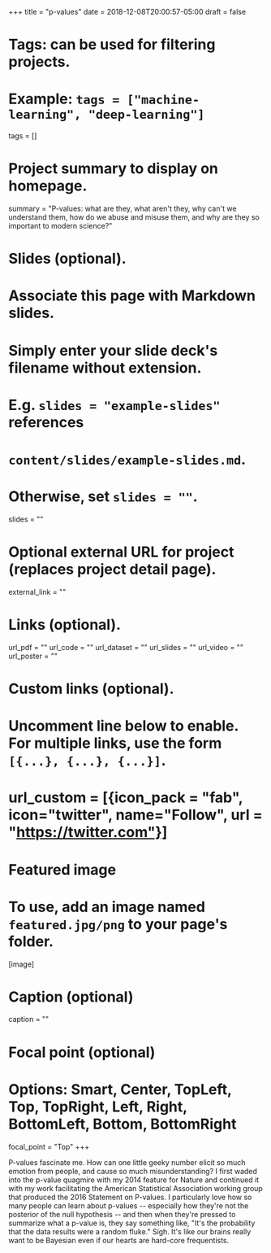 +++
title = "p-values"
date = 2018-12-08T20:00:57-05:00
draft = false

# Tags: can be used for filtering projects.
# Example: `tags = ["machine-learning", "deep-learning"]`
tags = []

# Project summary to display on homepage.
summary = "P-values: what are they, what aren't they, why can't we understand them, how do we abuse and misuse them, and why are they so important to modern science?"

# Slides (optional).
#   Associate this page with Markdown slides.
#   Simply enter your slide deck's filename without extension.
#   E.g. `slides = "example-slides"` references
#   `content/slides/example-slides.md`.
#   Otherwise, set `slides = ""`.
slides = ""

# Optional external URL for project (replaces project detail page).
external_link = ""

# Links (optional).
url_pdf = ""
url_code = ""
url_dataset = ""
url_slides = ""
url_video = ""
url_poster = ""

# Custom links (optional).
#   Uncomment line below to enable. For multiple links, use the form `[{...}, {...}, {...}]`.
# url_custom = [{icon_pack = "fab", icon="twitter", name="Follow", url = "https://twitter.com"}]

# Featured image
# To use, add an image named `featured.jpg/png` to your page's folder.
[image]
  # Caption (optional)
  caption = ""

  # Focal point (optional)
  # Options: Smart, Center, TopLeft, Top, TopRight, Left, Right, BottomLeft, Bottom, BottomRight
  focal_point = "Top"
+++

P-values fascinate me. How can one little geeky number elicit so much emotion from people, and cause so much misunderstanding? I first waded into the p-value quagmire with my 2014 feature for Nature and continued it with my work facilitating the American Statistical Association working group that produced the 2016 Statement on P-values. I particularly love how so many people can learn about p-values -- especially how they're not the posterior of the null hypothesis -- and then when they're pressed to summarize what a p-value is, they say something like, "It's the probability that the data results were a random fluke." Sigh. It's like our brains really want to be Bayesian even if our hearts are hard-core frequentists.

